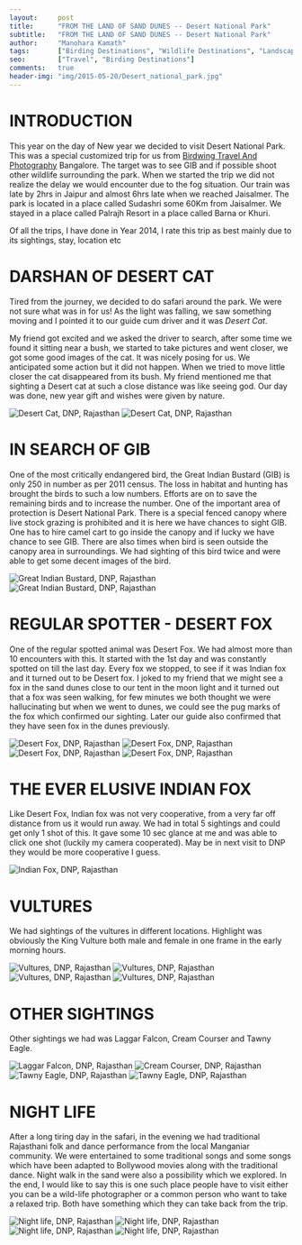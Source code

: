 ```yaml
---
layout:     post
title:      "FROM THE LAND OF SAND DUNES -- Desert National Park"
subtitle:   "FROM THE LAND OF SAND DUNES -- Desert National Park"
author:     "Manohara Kamath"
tags:       ["Birding Destinations", "Wildlife Destinations", "Landscape Destinations", "Desert National Park", "Travel Destinations"]
seo: 		["Travel", "Birding Destinations"]
comments:   true
header-img: "img/2015-05-20/Desert_national_park.jpg"
---
```



<h1>
INTRODUCTION
</h1>


<p>
This year on the day of New year we decided to visit Desert National Park. This was a special customized trip for us from <a href="http://www.wilderhood.com/organizer/Birdwing%20Photography" target="_blank">Birdwing Travel And Photography</a> Bangalore. The target was to see GIB and if possible shoot other wildlife surrounding the park. When we started the trip we did not realize the delay we would encounter due to the fog situation. Our train was late by 2hrs in Jaipur and almost 6hrs late when we reached Jaisalmer. The park is located in a place called Sudashri some 60Km from Jaisalmer. We stayed in a place called Palrajh Resort in a place called Barna or Khuri. 
</p>

<p>
Of all the trips, I have done in Year 2014, I rate this trip as best mainly due to its sightings, stay, location etc
</p>

<h1>
DARSHAN OF DESERT CAT
</h1>

<p>
Tired from the journey, we decided to do safari around the park. We were not sure what was in for us! As the light was falling, we saw something moving and I pointed it to our guide cum driver and it was <em>Desert Cat</em>. 
</p>

<p>
My friend got excited and we asked the driver to search, after some time we found it sitting near a bush, we started to take pictures and went closer, we got some good images of the cat. It was nicely posing for us. We anticipated some action but it did not happen. When we tried to move little closer the cat disappeared from its bush. My friend mentioned me that sighting a Desert cat at such a close distance was like seeing god. Our day was done, new year gift and wishes were given by nature.
</p>

<img src="{{ site.baseurl }}/img/2015-05-20/Desert_national_park_desert_cat1.jpg" alt="Desert Cat, DNP, Rajasthan">
<img src="{{ site.baseurl }}/img/2015-05-20/Desert_national_park_desert_cat2.jpg" alt="Desert Cat, DNP, Rajasthan">

<h1>
IN SEARCH OF GIB
</h1>

<p>
One of the most critically endangered bird, the Great Indian Bustard (GIB) is only 250 in number as per 2011 census. The loss in habitat and hunting has brought the birds to such a low numbers. Efforts are on to save the remaining birds and to increase the number. One of the important area of protection is Desert National Park. There is a special fenced canopy where live stock grazing is prohibited and it is here we have chances to sight GIB. One has to hire camel cart to go inside the canopy and if lucky we have chance to see GIB. There are also times when bird is seen outside the canopy area in surroundings. We had sighting of this bird twice and were able to get some decent images of the bird.
</p>

<img src="{{ site.baseurl }}/img/2015-05-20/Desert_national_park_Great_Indian_Bustard4.jpg" alt="Great Indian Bustard, DNP, Rajasthan">
<img src="{{ site.baseurl }}/img/2015-05-20/Desert_national_park_Great_Indian_Bustard3.jpg" alt="Great Indian Bustard, DNP, Rajasthan">

<h1>
REGULAR SPOTTER - DESERT FOX
</h1>

<p>
One of the regular spotted animal was Desert Fox. We had almost more than 10 encounters with this. It started with the 1st day and was constantly spotted on till the last day. Every fox we stopped, to see if it was Indian fox and it turned out to be Desert fox. I joked to my friend that we might see a fox in the sand dunes close to our tent in the moon light and it turned out that a fox was seen walking, for few minutes we both thought we were hallucinating but when we went to dunes, we could see the pug marks of the fox which confirmed our sighting. Later our guide also confirmed that they have seen fox in the dunes previously.
</p>

<img src="{{ site.baseurl }}/img/2015-05-20/Desert_national_park_Desert_Fox5.jpg" alt="Desert Fox, DNP, Rajasthan">
<img src="{{ site.baseurl }}/img/2015-05-20/Desert_national_park_Desert_Fox6.jpg" alt="Desert Fox, DNP, Rajasthan">
<img src="{{ site.baseurl }}/img/2015-05-20/Desert_national_park_Desert_Fox7.jpg" alt="Desert Fox, DNP, Rajasthan">
<img src="{{ site.baseurl }}/img/2015-05-20/Desert_national_park_Desert_Fox8.jpg" alt="Desert Fox, DNP, Rajasthan">

<h1>
THE EVER ELUSIVE INDIAN FOX
</h1>

<p>
Like Desert Fox, Indian fox was not very cooperative, from a very far off distance from us it would run away. We had in total 5 sightings and could get only 1 shot of this. It gave some 10 sec glance at me and was able to click one shot (luckily my camera cooperated). May be in next visit to DNP they would be more cooperative I guess.
</p>

<img src="{{ site.baseurl }}/img/2015-05-20/Desert_national_park_Indian_Fox9.jpg" alt="Indian Fox, DNP, Rajasthan">

<h1>
VULTURES
</h1>

<p>
We had sightings of the vultures in different locations. Highlight was obviously the King Vulture both male and female in one frame in the early morning hours.
</p>


<img src="{{ site.baseurl }}/img/2015-05-20/Desert_national_park_Vultures12.jpg" alt="Vultures, DNP, Rajasthan">
<img src="{{ site.baseurl }}/img/2015-05-20/Desert_national_park_Vultures10.jpg" alt="Vultures, DNP, Rajasthan">
<img src="{{ site.baseurl }}/img/2015-05-20/Desert_national_park_Vultures11.jpg" alt="Vultures, DNP, Rajasthan">
<img src="{{ site.baseurl }}/img/2015-05-20/Desert_national_park_Vultures13.jpg" alt="Vultures, DNP, Rajasthan">

<h1>
OTHER SIGHTINGS
</h1>

<p>
Other sightings we had was Laggar Falcon, Cream Courser and Tawny Eagle.
</p>

<img src="{{ site.baseurl }}/img/2015-05-20/Desert_national_park_Laggar_Falcon14.jpg" alt="Laggar Falcon, DNP, Rajasthan">
<img src="{{ site.baseurl }}/img/2015-05-20/Desert_national_park_Cream_Courser15.jpg" alt="Cream Courser, DNP, Rajasthan">
<img src="{{ site.baseurl }}/img/2015-05-20/Desert_national_park_Tawny_Eagle16.jpg" alt="Tawny Eagle, DNP, Rajasthan">
<img src="{{ site.baseurl }}/img/2015-05-20/Desert_national_park_Tawny_Eagle17.jpg" alt="Tawny Eagle, DNP, Rajasthan">

<h1>
NIGHT LIFE
</h1>

<p>
After a long tiring day in the safari, in the evening we had traditional Rajasthani folk and dance performance from the local Manganiar community. We were entertained to some traditional songs and some songs which have been adapted to Bollywood movies along with the traditional dance. Night walk in the sand were also a possibility which we explored. In the end, I would like to say this is one such place people have to visit either you can be a wild-life photographer or a common person who want to take a relaxed trip. Both have something which they can take back from the trip.
</p>

<img src="{{ site.baseurl }}/img/2015-05-20/Desert_national_park_Night_life18.jpg" alt="Night life, DNP, Rajasthan">
<img src="{{ site.baseurl }}/img/2015-05-20/Desert_national_park_Night_life19.jpg" alt="Night life, DNP, Rajasthan">
<img src="{{ site.baseurl }}/img/2015-05-20/Desert_national_park_Night_life20.jpg" alt="Night life, DNP, Rajasthan">
<img src="{{ site.baseurl }}/img/2015-05-20/Desert_national_park_Night_life21.jpg" alt="Night life, DNP, Rajasthan">